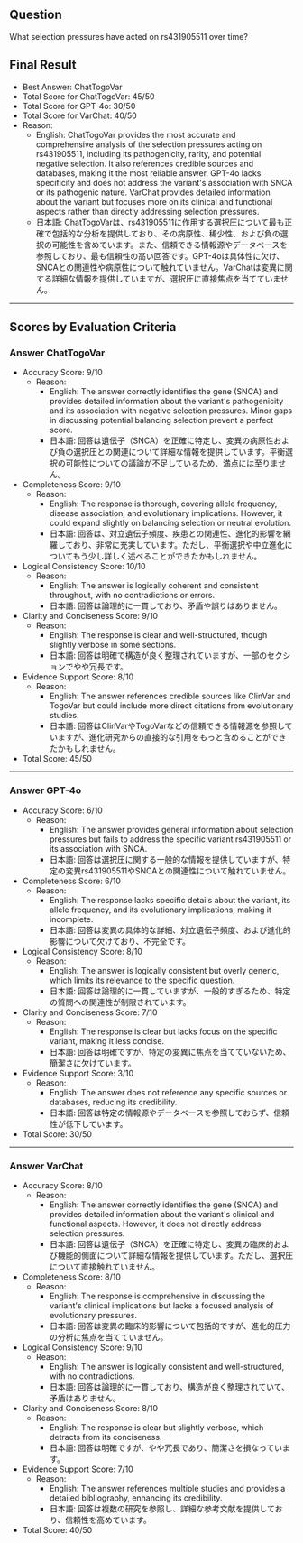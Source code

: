 ## Question

What selection pressures have acted on rs431905511 over time?

## Final Result

- Best Answer: ChatTogoVar
- Total Score for ChatTogoVar: 45/50
- Total Score for GPT-4o: 30/50
- Total Score for VarChat: 40/50
- Reason:
  - English: ChatTogoVar provides the most accurate and comprehensive analysis of the selection pressures acting on rs431905511, including its pathogenicity, rarity, and potential negative selection. It also references credible sources and databases, making it the most reliable answer. GPT-4o lacks specificity and does not address the variant's association with SNCA or its pathogenic nature. VarChat provides detailed information about the variant but focuses more on its clinical and functional aspects rather than directly addressing selection pressures.
  - 日本語: ChatTogoVarは、rs431905511に作用する選択圧について最も正確で包括的な分析を提供しており、その病原性、稀少性、および負の選択の可能性を含めています。また、信頼できる情報源やデータベースを参照しており、最も信頼性の高い回答です。GPT-4oは具体性に欠け、SNCAとの関連性や病原性について触れていません。VarChatは変異に関する詳細な情報を提供していますが、選択圧に直接焦点を当てていません。

---

## Scores by Evaluation Criteria

### Answer ChatTogoVar
- Accuracy Score: 9/10
  - Reason: 
    - English: The answer correctly identifies the gene (SNCA) and provides detailed information about the variant's pathogenicity and its association with negative selection pressures. Minor gaps in discussing potential balancing selection prevent a perfect score.
    - 日本語: 回答は遺伝子（SNCA）を正確に特定し、変異の病原性および負の選択圧との関連について詳細な情報を提供しています。平衡選択の可能性についての議論が不足しているため、満点には至りません。
- Completeness Score: 9/10
  - Reason: 
    - English: The response is thorough, covering allele frequency, disease association, and evolutionary implications. However, it could expand slightly on balancing selection or neutral evolution.
    - 日本語: 回答は、対立遺伝子頻度、疾患との関連性、進化的影響を網羅しており、非常に充実しています。ただし、平衡選択や中立進化についてもう少し詳しく述べることができたかもしれません。
- Logical Consistency Score: 10/10
  - Reason: 
    - English: The answer is logically coherent and consistent throughout, with no contradictions or errors.
    - 日本語: 回答は論理的に一貫しており、矛盾や誤りはありません。
- Clarity and Conciseness Score: 9/10
  - Reason: 
    - English: The response is clear and well-structured, though slightly verbose in some sections.
    - 日本語: 回答は明確で構造が良く整理されていますが、一部のセクションでやや冗長です。
- Evidence Support Score: 8/10
  - Reason: 
    - English: The answer references credible sources like ClinVar and TogoVar but could include more direct citations from evolutionary studies.
    - 日本語: 回答はClinVarやTogoVarなどの信頼できる情報源を参照していますが、進化研究からの直接的な引用をもっと含めることができたかもしれません。
- Total Score: 45/50

---

### Answer GPT-4o
- Accuracy Score: 6/10
  - Reason: 
    - English: The answer provides general information about selection pressures but fails to address the specific variant rs431905511 or its association with SNCA.
    - 日本語: 回答は選択圧に関する一般的な情報を提供していますが、特定の変異rs431905511やSNCAとの関連性について触れていません。
- Completeness Score: 6/10
  - Reason: 
    - English: The response lacks specific details about the variant, its allele frequency, and its evolutionary implications, making it incomplete.
    - 日本語: 回答は変異の具体的な詳細、対立遺伝子頻度、および進化的影響について欠けており、不完全です。
- Logical Consistency Score: 8/10
  - Reason: 
    - English: The answer is logically consistent but overly generic, which limits its relevance to the specific question.
    - 日本語: 回答は論理的に一貫していますが、一般的すぎるため、特定の質問への関連性が制限されています。
- Clarity and Conciseness Score: 7/10
  - Reason: 
    - English: The response is clear but lacks focus on the specific variant, making it less concise.
    - 日本語: 回答は明確ですが、特定の変異に焦点を当てていないため、簡潔さに欠けています。
- Evidence Support Score: 3/10
  - Reason: 
    - English: The answer does not reference any specific sources or databases, reducing its credibility.
    - 日本語: 回答は特定の情報源やデータベースを参照しておらず、信頼性が低下しています。
- Total Score: 30/50

---

### Answer VarChat
- Accuracy Score: 8/10
  - Reason: 
    - English: The answer correctly identifies the gene (SNCA) and provides detailed information about the variant's clinical and functional aspects. However, it does not directly address selection pressures.
    - 日本語: 回答は遺伝子（SNCA）を正確に特定し、変異の臨床的および機能的側面について詳細な情報を提供しています。ただし、選択圧について直接触れていません。
- Completeness Score: 8/10
  - Reason: 
    - English: The response is comprehensive in discussing the variant's clinical implications but lacks a focused analysis of evolutionary pressures.
    - 日本語: 回答は変異の臨床的影響について包括的ですが、進化的圧力の分析に焦点を当てていません。
- Logical Consistency Score: 9/10
  - Reason: 
    - English: The answer is logically consistent and well-structured, with no contradictions.
    - 日本語: 回答は論理的に一貫しており、構造が良く整理されていて、矛盾はありません。
- Clarity and Conciseness Score: 8/10
  - Reason: 
    - English: The response is clear but slightly verbose, which detracts from its conciseness.
    - 日本語: 回答は明確ですが、やや冗長であり、簡潔さを損なっています。
- Evidence Support Score: 7/10
  - Reason: 
    - English: The answer references multiple studies and provides a detailed bibliography, enhancing its credibility.
    - 日本語: 回答は複数の研究を参照し、詳細な参考文献を提供しており、信頼性を高めています。
- Total Score: 40/50